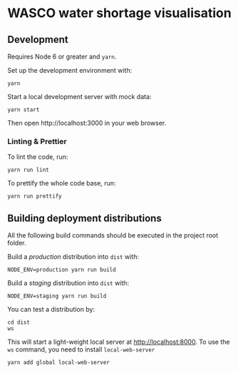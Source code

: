 # WASCO water shortage visualisation

## Development

Requires Node 6 or greater and `yarn`.

Set up the development environment with:
```shell
yarn
```

Start a local development server with mock data:
```shell
yarn start
```

Then open http://localhost:3000 in your web browser.

### Linting & Prettier

To lint the code, run:
```shell
yarn run lint
```

To prettify the whole code base, run:
```shell
yarn run prettify
```

## Building deployment distributions

All the following build commands should be executed in the project root folder.

Build a *production* distribution into `dist` with:
```shell
NODE_ENV=production yarn run build
```

Build a *staging* distribution into `dist` with:
```shell
NODE_ENV=staging yarn run build
```

You can test a distribution by:
```shell
cd dist
ws
```

This will start a light-weight local server at [http://localhost:8000](http://localhost:8000).
To use the `ws` command, you need to install `local-web-server`
```shell
yarn add global local-web-server
```
